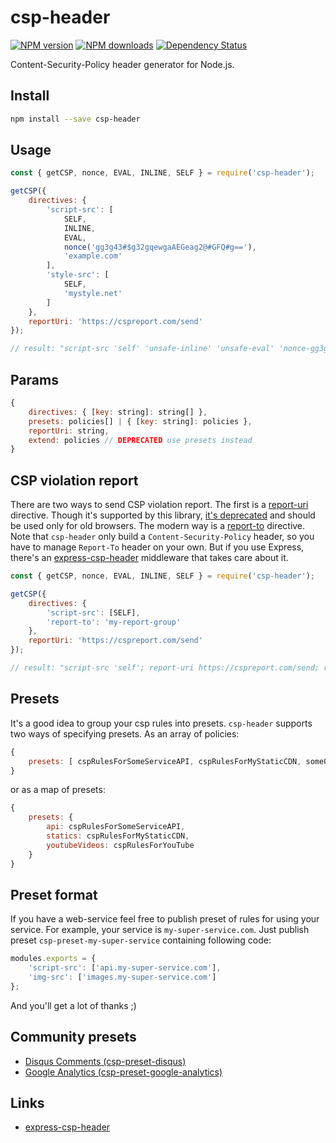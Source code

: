 # csp-header
[![NPM version](https://img.shields.io/npm/v/csp-header.svg?style=flat)](https://www.npmjs.com/package/csp-header)
[![NPM downloads](https://img.shields.io/npm/dm/csp-header.svg?style=flat)](https://www.npmjs.com/package/csp-header)
[![Dependency Status](https://img.shields.io/david/frux/csp-header.svg?style=flat)](https://david-dm.org/frux/csp-header)

Content-Security-Policy header generator for Node.js.

## Install
```bash
npm install --save csp-header
```

## Usage
```js
const { getCSP, nonce, EVAL, INLINE, SELF } = require('csp-header');

getCSP({
    directives: {
        'script-src': [
            SELF,
            INLINE,
            EVAL,
            nonce('gg3g43#$g32gqewgaAEGeag2@#GFQ#g=='),
            'example.com'
        ],
        'style-src': [
            SELF,
            'mystyle.net'
        ]
    },
    reportUri: 'https://cspreport.com/send'
});

// result: "script-src 'self' 'unsafe-inline' 'unsafe-eval' 'nonce-gg3g43#$g32gqewgaAEGeag2@#GFQ#g==' example.com; style-src 'self' mystyle.net; report-uri https://cspreport.com/send;"
```

## Params
```js
{
    directives: { [key: string]: string[] },
    presets: policies[] | { [key: string]: policies },
    reportUri: string,
    extend: policies // DEPRECATED use presets instead
}
```

## CSP violation report
There are two ways to send CSP violation report. The first is a [report-uri](https://developer.mozilla.org/en-US/docs/Web/HTTP/Headers/Content-Security-Policy/report-uri) directive. Though it's supported by this library, [it's deprecated](https://developer.mozilla.org/en-US/docs/Web/HTTP/Headers/Content-Security-Policy/report-uri) and should be used only for old browsers. The modern way is a [report-to](https://developer.mozilla.org/en-US/docs/Web/HTTP/Headers/Content-Security-Policy/report-to) directive. Note that `csp-header` only build a `Content-Security-Policy` header, so you have to manage `Report-To` header on your own. But if you use Express, there's an [express-csp-header](https://github.com/frux/csp/tree/master/packages/express-csp-header) middleware that takes care about it.

```js
const { getCSP, nonce, EVAL, INLINE, SELF } = require('csp-header');

getCSP({
    directives: {
        'script-src': [SELF],
        'report-to': 'my-report-group'
    },
    reportUri: 'https://cspreport.com/send'
});

// result: "script-src 'self'; report-uri https://cspreport.com/send; report-to: my-report-group;"
```

## Presets
It's a good idea to group your csp rules into presets. `csp-header` supports two ways of specifying presets. As an array of policies:
```js
{
    presets: [ cspRulesForSomeServiceAPI, cspRulesForMyStaticCDN, someOtherCSPRules ]
}
```

or as a map of presets:
```js
{
    presets: {
        api: cspRulesForSomeServiceAPI,
        statics: cspRulesForMyStaticCDN,
        youtubeVideos: cspRulesForYouTube
    }
}
```

## Preset format
If you have a web-service feel free to publish preset of rules for using your service. For example, your service is ``my-super-service.com``. Just publish preset ``csp-preset-my-super-service`` containing following code:
```js
modules.exports = {
    'script-src': ['api.my-super-service.com'],
    'img-src': ['images.my-super-service.com']
};
```

And you'll get a lot of thanks ;)

## Community presets

* [Disqus Comments (csp-preset-disqus)](https://github.com/Savjee/csp-preset-disqus)
* [Google Analytics (csp-preset-google-analytics)](https://github.com/Savjee/csp-preset-google-analytics)

## Links
- [express-csp-header](https://github.com/frux/csp/tree/master/packages/express-csp-header)
